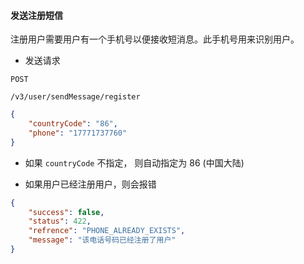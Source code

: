 #### 发送注册短信

注册用户需要用户有一个手机号以便接收短消息。此手机号用来识别用户。

* 发送请求

```
POST
```
```
/v3/user/sendMessage/register
```

```json
{
	"countryCode": "86",
	"phone": "17771737760"
}
```

* 如果 ```countryCode``` 不指定， 则自动指定为 86 (中国大陆)

* 如果用户已经注册用户，则会报错

```json
{
    "success": false,
    "status": 422,
    "refrence": "PHONE_ALREADY_EXISTS",
    "message": "该电话号码已经注册了用户"
}
```
